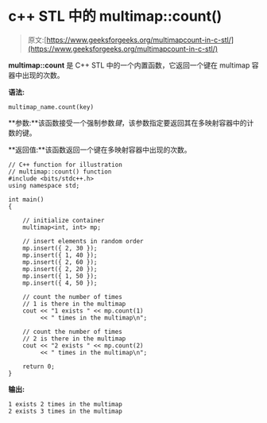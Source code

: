 # c++ STL 中的 multimap::count()

> 原文:[https://www.geeksforgeeks.org/multimapcount-in-c-stl/](https://www.geeksforgeeks.org/multimapcount-in-c-stl/)

**multimap::count** 是 C++ STL 中的一个内置函数，它返回一个键在 multimap 容器中出现的次数。

**语法:**

```
multimap_name.count(key)

```

**参数:**该函数接受一个强制参数*键*，该参数指定要返回其在多映射容器中的计数的键。

**返回值:**该函数返回一个键在多映射容器中出现的次数。

```
// C++ function for illustration
// multimap::count() function
#include <bits/stdc++.h>
using namespace std;

int main()
{

    // initialize container
    multimap<int, int> mp;

    // insert elements in random order
    mp.insert({ 2, 30 });
    mp.insert({ 1, 40 });
    mp.insert({ 2, 60 });
    mp.insert({ 2, 20 });
    mp.insert({ 1, 50 });
    mp.insert({ 4, 50 });

    // count the number of times
    // 1 is there in the multimap
    cout << "1 exists " << mp.count(1) 
         << " times in the multimap\n";

    // count the number of times
    // 2 is there in the multimap
    cout << "2 exists " << mp.count(2) 
         << " times in the multimap\n";

    return 0;
}
```

**输出:**

```
1 exists 2 times in the multimap
2 exists 3 times in the multimap

```
